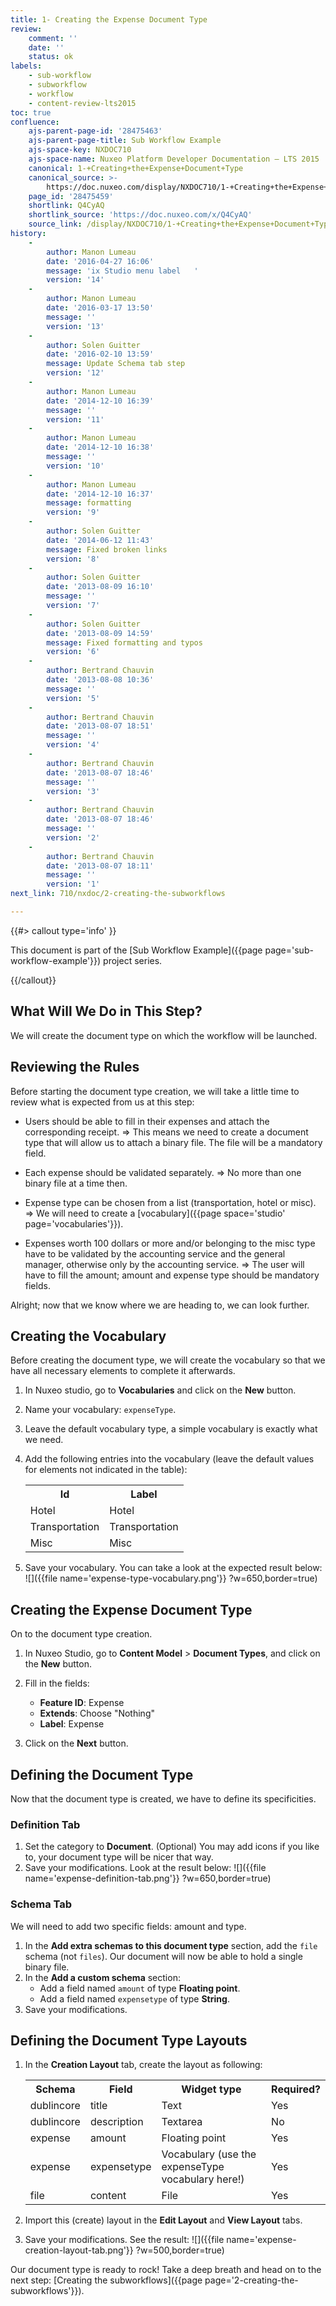 ```yaml
---
title: 1- Creating the Expense Document Type
review:
    comment: ''
    date: ''
    status: ok
labels:
    - sub-workflow
    - subworkflow
    - workflow
    - content-review-lts2015
toc: true
confluence:
    ajs-parent-page-id: '28475463'
    ajs-parent-page-title: Sub Workflow Example
    ajs-space-key: NXDOC710
    ajs-space-name: Nuxeo Platform Developer Documentation — LTS 2015
    canonical: 1-+Creating+the+Expense+Document+Type
    canonical_source: >-
        https://doc.nuxeo.com/display/NXDOC710/1-+Creating+the+Expense+Document+Type
    page_id: '28475459'
    shortlink: Q4CyAQ
    shortlink_source: 'https://doc.nuxeo.com/x/Q4CyAQ'
    source_link: /display/NXDOC710/1-+Creating+the+Expense+Document+Type
history:
    -
        author: Manon Lumeau
        date: '2016-04-27 16:06'
        message: 'ix Studio menu label   '
        version: '14'
    -
        author: Manon Lumeau
        date: '2016-03-17 13:50'
        message: ''
        version: '13'
    -
        author: Solen Guitter
        date: '2016-02-10 13:59'
        message: Update Schema tab step
        version: '12'
    -
        author: Manon Lumeau
        date: '2014-12-10 16:39'
        message: ''
        version: '11'
    -
        author: Manon Lumeau
        date: '2014-12-10 16:38'
        message: ''
        version: '10'
    -
        author: Manon Lumeau
        date: '2014-12-10 16:37'
        message: formatting
        version: '9'
    -
        author: Solen Guitter
        date: '2014-06-12 11:43'
        message: Fixed broken links
        version: '8'
    -
        author: Solen Guitter
        date: '2013-08-09 16:10'
        message: ''
        version: '7'
    -
        author: Solen Guitter
        date: '2013-08-09 14:59'
        message: Fixed formatting and typos
        version: '6'
    -
        author: Bertrand Chauvin
        date: '2013-08-08 10:36'
        message: ''
        version: '5'
    -
        author: Bertrand Chauvin
        date: '2013-08-07 18:51'
        message: ''
        version: '4'
    -
        author: Bertrand Chauvin
        date: '2013-08-07 18:46'
        message: ''
        version: '3'
    -
        author: Bertrand Chauvin
        date: '2013-08-07 18:46'
        message: ''
        version: '2'
    -
        author: Bertrand Chauvin
        date: '2013-08-07 18:11'
        message: ''
        version: '1'
next_link: 710/nxdoc/2-creating-the-subworkflows

---
```

{{#> callout type='info' }}

This document is part of the [Sub Workflow Example]({{page page='sub-workflow-example'}}) project series.

{{/callout}}

## What Will We Do in This Step?

We will create the document type on which the workflow will be launched.

## Reviewing the Rules

Before starting the document type creation, we will take a little time to review what is expected from us at this step:

*   Users should be able to fill in their expenses and attach the corresponding receipt.
    => This means we need to create a document type that will allow us to attach a binary file. The file will be a mandatory field.

*   Each expense should be validated separately.
    => No more than one binary file at a time then.

*   Expense type can be chosen from a list (transportation, hotel or misc).
    => We will need to create a [vocabulary]({{page space='studio' page='vocabularies'}}).

*   Expenses worth 100 dollars or more and/or belonging to the misc type have to be validated by the accounting service and the general manager, otherwise only by the accounting service.
    => The user will have to fill the amount; amount and expense type should be mandatory fields.

Alright; now that we know where we are heading to, we can look further.

## Creating the Vocabulary

Before creating the document type, we will create the vocabulary so that we have all necessary elements to complete it afterwards.

1.  In Nuxeo studio, go to **Vocabularies** and click on the **New** button.
2.  Name your vocabulary: `expenseType`.
3.  Leave the default vocabulary type, a simple vocabulary is exactly what we need.
4.  Add the following entries into the vocabulary (leave the default values for elements not indicated in the table):

    <div class="table-scroll"><table class="hover"><tbody><tr><th colspan="1">Id</th><th colspan="1">Label</th></tr><tr><td colspan="1">Hotel</td><td colspan="1">Hotel</td></tr><tr><td colspan="1">Transportation</td><td colspan="1">Transportation</td></tr><tr><td colspan="1">Misc</td><td colspan="1">Misc</td></tr></tbody></table></div>
5.  Save your vocabulary.
    You can take a look at the expected result below:
    ![]({{file name='expense-type-vocabulary.png'}} ?w=650,border=true)

## Creating the Expense Document Type

On to the document type creation.

1.  In Nuxeo Studio, go to **Content Model**&nbsp;> **Document Types**, and click on the **New** button.
2.  Fill in the fields:

    *   **Feature ID**: Expense
    *   **Extends**: Choose "Nothing"
    *   **Label**: Expense
3.  Click on the **Next** button.

## Defining the Document Type

Now that the document type is created, we have to define its specificities.

### Definition Tab

1.  Set the category to **Document**.
    (Optional) You may add icons if you like to, your document type will be nicer that way.
2.  Save your modifications.
    Look at the result below:
    ![]({{file name='expense-definition-tab.png'}} ?w=650,border=true)

### Schema Tab

We will need to add two specific fields: amount and type.

1.  In the **Add extra schemas to this document type** section, add the `file` schema (not `files`).
    Our document will now be able to hold a single binary file.
2.  In the **Add a custom schema** section:
    *   Add a field named `amount` of type **Floating point**.
    *   Add a field named `expensetype` of type **String**.
3.  Save your modifications.

## Defining the Document Type Layouts

1.  In the **Creation Layout** tab, create the layout as following:

    <div class="table-scroll"><table class="hover"><tbody><tr><th colspan="1">Schema</th><th colspan="1">Field</th><th colspan="1">Widget type</th><th colspan="1">Required?</th></tr><tr><td colspan="1">dublincore</td><td colspan="1">title</td><td colspan="1">Text</td><td colspan="1">Yes</td></tr><tr><td colspan="1">dublincore</td><td colspan="1">description</td><td colspan="1">Textarea</td><td colspan="1">No</td></tr><tr><td colspan="1">expense</td><td colspan="1">amount</td><td colspan="1">Floating point</td><td colspan="1">Yes</td></tr><tr><td colspan="1">expense</td><td colspan="1">expensetype</td><td colspan="1">Vocabulary
    (use the expenseType vocabulary here!)</td><td colspan="1">Yes</td></tr><tr><td colspan="1">file</td><td colspan="1">content</td><td colspan="1">File</td><td colspan="1">Yes</td></tr></tbody></table></div>
2.  Import this (create) layout in the **Edit Layout** and **View Layout** tabs.
3.  Save your modifications.
    See the result:
    ![]({{file name='expense-creation-layout-tab.png'}} ?w=500,border=true)

Our document type is ready to rock! Take a deep breath and head on to the next step: [Creating the subworkflows]({{page page='2-creating-the-subworkflows'}}).
